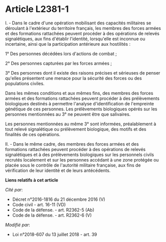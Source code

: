 # Article L2381-1

I. - Dans le cadre d'une opération mobilisant des capacités militaires se déroulant à l'extérieur du territoire français, les
membres des forces armées et des formations rattachées peuvent procéder à des opérations de relevés signalétiques, aux fins
d'établir l'identité, lorsqu'elle est inconnue ou incertaine, ainsi que la participation antérieure aux hostilités :

1° Des personnes décédées lors d'actions de combat ;

2° Des personnes capturées par les forces armées ;

3° Des personnes dont il existe des raisons précises et sérieuses de penser qu'elles présentent une menace pour la sécurité
des forces ou des populations civiles.

Dans les mêmes conditions et aux mêmes fins, des membres des forces armées et des formations rattachées peuvent procéder à
des prélèvements biologiques destinés à permettre l'analyse d'identification de l'empreinte génétique de ces personnes. Les
prélèvements biologiques opérés sur les personnes mentionnées au 3° ne peuvent être que salivaires.

Les personnes mentionnées au même 3° sont informées, préalablement à tout relevé signalétique ou prélèvement biologique, des
motifs et des finalités de ces opérations.

II. - Dans le même cadre, des membres des forces armées et des formations rattachées peuvent procéder à des opérations de
relevés signalétiques et à des prélèvements biologiques sur les personnels civils recrutés localement et sur les personnes
accédant à une zone protégée ou placée sous le contrôle de l'autorité militaire française, aux fins de vérification de leur
identité et de leurs antécédents.

**Liens relatifs à cet article**

_Cité par_:

  - Décret n°2016-1816 du 21 décembre 2016 (V)
  - Code civil - art. 16-11 (VD)
  - Code de la défense. - art. R2362-5 (Ab)
  - Code de la défense. - art. R2362-6 (V)

_Modifié par_:

  - Loi n°2018-607 du 13 juillet 2018 - art. 39
